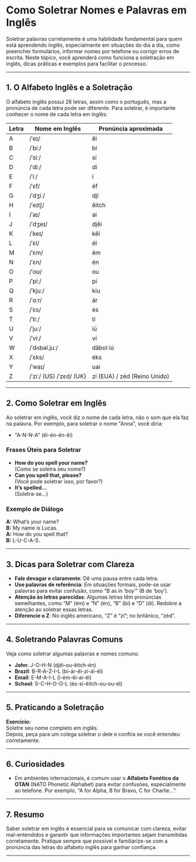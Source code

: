 
# Como Soletrar Nomes e Palavras em Inglês

Soletrar palavras corretamente é uma habilidade fundamental para quem está aprendendo inglês, especialmente em situações do dia a dia, como preencher formulários, informar nomes por telefone ou corrigir erros de escrita. Neste tópico, você aprenderá como funciona a soletração em inglês, dicas práticas e exemplos para facilitar o processo.

---

## 1. O Alfabeto Inglês e a Soletração

O alfabeto inglês possui 26 letras, assim como o português, mas a pronúncia de cada letra pode ser diferente. Para soletrar, é importante conhecer o nome de cada letra em inglês:

| Letra | Nome em Inglês | Pronúncia aproximada |
|-------|----------------|---------------------|
| A     | /ˈeɪ/          | êi                  |
| B     | /ˈbiː/         | bí                  |
| C     | /ˈsiː/         | sí                  |
| D     | /ˈdiː/         | dí                  |
| E     | /ˈiː/          | í                   |
| F     | /ˈɛf/          | éf                  |
| G     | /ˈdʒiː/        | djí                 |
| H     | /ˈeɪtʃ/        | êitch               |
| I     | /ˈaɪ/          | ai                  |
| J     | /ˈdʒeɪ/        | djêi                |
| K     | /ˈkeɪ/         | kêi                 |
| L     | /ˈɛl/          | él                  |
| M     | /ˈɛm/          | ém                  |
| N     | /ˈɛn/          | én                  |
| O     | /ˈoʊ/          | ou                  |
| P     | /ˈpiː/         | pí                  |
| Q     | /ˈkjuː/        | kiu                 |
| R     | /ˈɑːr/         | ár                  |
| S     | /ˈɛs/          | és                  |
| T     | /ˈtiː/         | tí                  |
| U     | /ˈjuː/         | iú                  |
| V     | /ˈviː/         | ví                  |
| W    | /ˈdʌbəl.juː/    | dâbol iú            |
| X     | /ˈɛks/         | éks                 |
| Y     | /ˈwaɪ/         | uai                 |
| Z     | /ˈziː/ (US) /ˈzɛd/ (UK) | zí (EUA) / zéd (Reino Unido) |

---

## 2. Como Soletrar em Inglês

Ao soletrar em inglês, você diz o nome de cada letra, não o som que ela faz na palavra. Por exemplo, para soletrar o nome "Anna", você diria:

- "A-N-N-A" (êi-én-én-êi)

### Frases Úteis para Soletrar

- **How do you spell your name?**  
  (Como se soletra seu nome?)
- **Can you spell that, please?**  
  (Você pode soletrar isso, por favor?)
- **It’s spelled...**  
  (Soletra-se...)

### Exemplo de Diálogo

**A:** What’s your name?  
**B:** My name is Lucas.  
**A:** How do you spell that?  
**B:** L-U-C-A-S.

---

## 3. Dicas para Soletrar com Clareza

- **Fale devagar e claramente**: Dê uma pausa entre cada letra.
- **Use palavras de referência**: Em situações formais, pode-se usar palavras para evitar confusão, como “B as in ‘boy’” (B de ‘boy’).
- **Atenção às letras parecidas**: Algumas letras têm pronúncias semelhantes, como “M” (ém) e “N” (én), “B” (bí) e “D” (dí). Redobre a atenção ao soletrar essas letras.
- **Diferencie o Z**: No inglês americano, “Z” é “zí”; no britânico, “zéd”.

---

## 4. Soletrando Palavras Comuns

Veja como soletrar algumas palavras e nomes comuns:

- **John**: J-O-H-N (djêi-ou-êitch-én)
- **Brazil**: B-R-A-Z-I-L (bí-ár-êi-zí-ái-él)
- **Email**: E-M-A-I-L (í-ém-êi-ai-él)
- **School**: S-C-H-O-O-L (és-sí-êitch-ou-ou-él)

---

## 5. Praticando a Soletração

**Exercício:**  
Soletre seu nome completo em inglês.  
Depois, peça para um colega soletrar o dele e confira se você entendeu corretamente.

---

## 6. Curiosidades

- Em ambientes internacionais, é comum usar o **Alfabeto Fonético da OTAN** (NATO Phonetic Alphabet) para evitar confusões, especialmente ao telefone. Por exemplo, “A for Alpha, B for Bravo, C for Charlie...”.

---

## 7. Resumo

Saber soletrar em inglês é essencial para se comunicar com clareza, evitar mal-entendidos e garantir que informações importantes sejam transmitidas corretamente. Pratique sempre que possível e familiarize-se com a pronúncia das letras do alfabeto inglês para ganhar confiança.

---
```
